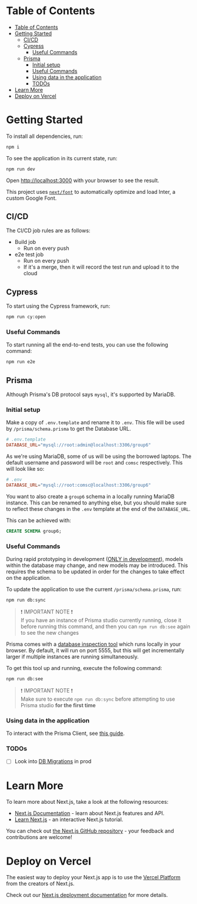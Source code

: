 # Table of Contents

-   [Table of Contents](#table-of-contents)
-   [Getting Started](#getting-started)
    -   [CI/CD](#cicd)
    -   [Cypress](#cypress)
        -   [Useful Commands](#useful-commands)
    -   [Prisma](#prisma)
        -   [Initial setup](#initial-setup)
        -   [Useful Commands](#useful-commands-1)
        -   [Using data in the application](#using-data-in-the-application)
        -   [TODOs](#todos)
-   [Learn More](#learn-more)
-   [Deploy on Vercel](#deploy-on-vercel)

# Getting Started

To install all dependencies, run:

```bash
npm i
```

To see the application in its current state, run:

```bash
npm run dev
```

Open [http://localhost:3000](http://localhost:3000) with your browser to see the result.

This project uses [`next/font`](https://nextjs.org/docs/basic-features/font-optimization) to automatically optimize and load Inter, a custom Google Font.

## CI/CD

The CI/CD job rules are as follows:

-   Build job
    -   Run on every push
-   e2e test job
    -   Run on every push
    -   If it's a merge, then it will record the test run and upload it to the cloud

## Cypress

To start using the Cypress framework, run:

```bash
npm run cy:open
```

### Useful Commands

To start running all the end-to-end tests, you can use the following command:

```bash
npm run e2e
```

## Prisma

Although Prisma's DB protocol says `mysql`, it's supported by MariaDB.

### Initial setup

Make a copy of `.env.template` and rename it to `.env`. This file will be used by `/prisma/schema.prisma` to get the Database URL.

```toml
# .env.template
DATABASE_URL="mysql://root:admin@localhost:3306/group6"
```

As we're using MariaDB, some of us will be using the borrowed laptops. The default username and password will be `root` and `comsc` respectively. This will look like so:

```toml
# .env
DATABASE_URL="mysql://root:comsc@localhost:3306/group6"
```

You want to also create a `group6` schema in a locally running MariaDB instance. This can be renamed to anything else, but you should make sure to reflect these changes in the `.env` template at the end of the `DATABASE_URL`.

This can be achieved with:

```sql
CREATE SCHEMA group6;
```

### Useful Commands

During rapid prototyping in development ([ONLY in development](https://www.prisma.io/docs/concepts/components/prisma-migrate/db-push)), models within the database may change, and new models may be introduced. This requires the schema to be updated in order for the changes to take effect on the application.

To update the application to use the current `/prisma/schema.prisma`, run:

```bash
npm run db:sync
```

> ❗ IMPORTANT NOTE ❗  
> If you have an instance of Prisma studio currently running, close it before running this command, and then you can `npm run db:see` again to see the new changes

Prisma comes with a [database inspection tool](https://www.prisma.io/studio) which runs locally in your browser. By default, it will run on port 5555, but this will get incrementally larger if multiple instances are running simultaneously.

To get this tool up and running, execute the following command:

```bash
npm run db:see
```

> ❗ IMPORTANT NOTE ❗  
> Make sure to execute `npm run db:sync` before attempting to use Prisma studio **for the first time**

### Using data in the application

To interact with the Prisma Client, see [this guide](https://www.prisma.io/docs/concepts/components/prisma-client#3-importing-prisma-client).

### TODOs

-   [ ] Look into [DB Migrations](https://www.prisma.io/migrate) in prod

# Learn More

To learn more about Next.js, take a look at the following resources:

-   [Next.js Documentation](https://nextjs.org/docs) - learn about Next.js features and API.
-   [Learn Next.js](https://nextjs.org/learn) - an interactive Next.js tutorial.

You can check out [the Next.js GitHub repository](https://github.com/vercel/next.js/) - your feedback and contributions are welcome!

# Deploy on Vercel

The easiest way to deploy your Next.js app is to use the [Vercel Platform](https://vercel.com/new?utm_medium=default-template&filter=next.js&utm_source=create-next-app&utm_campaign=create-next-app-readme) from the creators of Next.js.

Check out our [Next.js deployment documentation](https://nextjs.org/docs/deployment) for more details.
